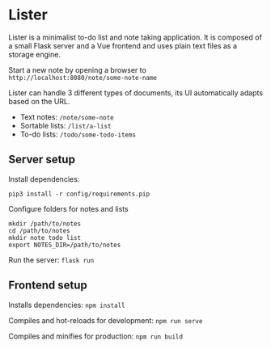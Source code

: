 # Lister

Lister is a minimalist to-do list and note taking application. It is composed
of a small Flask server and a Vue frontend and uses plain text files as a
storage engine.

Start a new note by opening a browser to `http://localhost:8080/note/some-note-name`

Lister can handle 3 different types of documents, its UI automatically adapts
based on the URL.

* Text notes: `/note/some-note`
* Sortable lists: `/list/a-list`
* To-do lists: `/todo/some-todo-items`

## Server setup

Install dependencies:
```
pip3 install -r config/requirements.pip
```

Configure folders for notes and lists
```
mkdir /path/to/notes
cd /path/to/notes
mkdir note todo list
export NOTES_DIR=/path/to/notes
```

Run the server: `flask run`


## Frontend setup

Installs dependencies: `npm install`

Compiles and hot-reloads for development: `npm run serve`

Compiles and minifies for production: `npm run build`
